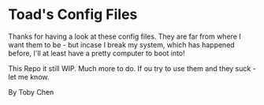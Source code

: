 # Toad's Config Files
Thanks for having a look at these config files. They are far from where I want them to be - but incase I break my system, which has happened before, I'll at least have a pretty computer to boot into! 

This Repo it still WIP. Much more to do. If ou try to use them and they suck - let me know. 

By Toby Chen
